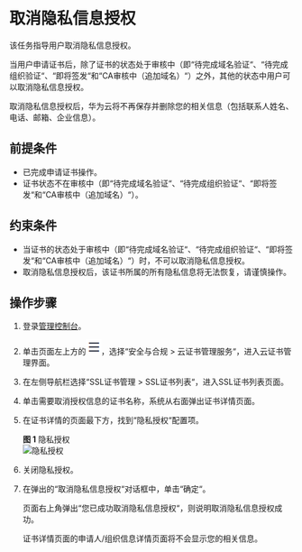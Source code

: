 # 取消隐私信息授权<a name="ccm_01_0066"></a>

该任务指导用户取消隐私信息授权。

当用户申请证书后，除了证书的状态处于审核中（即“待完成域名验证“、“待完成组织验证“、“即将签发“和“CA审核中（追加域名）“）之外，其他的状态中用户可以取消隐私信息授权。

取消隐私信息授权后，华为云将不再保存并删除您的相关信息（包括联系人姓名、电话、邮箱、企业信息）。

## 前提条件<a name="zh-cn_topic_0000001124519777_zh-cn_topic_0162235677_section556861155951"></a>

-   已完成申请证书操作。
-   证书状态不在审核中（即“待完成域名验证“、“待完成组织验证“、“即将签发“和“CA审核中（追加域名）“）。

## 约束条件<a name="zh-cn_topic_0000001124519777_zh-cn_topic_0162235677_section17370174017582"></a>

-   当证书的状态处于审核中（即“待完成域名验证“、“待完成组织验证“、“即将签发“和“CA审核中（追加域名）“）时，不可以取消隐私信息授权。
-   取消隐私信息授权后，该证书所属的所有隐私信息将无法恢复，请谨慎操作。

## 操作步骤<a name="zh-cn_topic_0000001124519777_zh-cn_topic_0162235677_section440385915430"></a>

1.  登录[管理控制台](https://console.huaweicloud.com/)。
2.  单击页面左上方的![](figures/icon-servicelist.png)，选择“安全与合规  \>  云证书管理服务“，进入云证书管理界面。
3.  在左侧导航栏选择“SSL证书管理 \> SSL证书列表“，进入SSL证书列表页面。
4.  单击需要取消授权信息的证书名称，系统从右面弹出证书详情页面。
5.  在证书详情的页面最下方，找到“隐私授权“配置项。

    **图 1**  隐私授权<a name="zh-cn_topic_0000001124519777_zh-cn_topic_0162235677_fig158521410191"></a>  
    ![](figures/隐私授权.png "隐私授权")

6.  关闭隐私授权。
7.  在弹出的“取消隐私信息授权“对话框中，单击“确定“。

    页面右上角弹出“您已成功取消隐私信息授权“，则说明取消隐私信息授权成功。

    证书详情页面的申请人/组织信息详情页面将不会显示您的相关信息。


